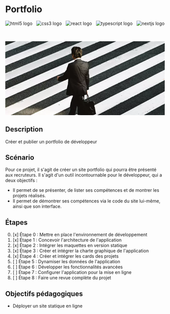 # Portfolio

<div>
  <img src="https://img.shields.io/badge/HTML5-E34F26?logo=html5&logoColor=white&style=for-the-badge" height="30" alt="html5 logo"  />
  <img width="5" />
  <img src="https://img.shields.io/badge/CSS3-1572B6?logo=css3&logoColor=white&style=for-the-badge" height="30" alt="css3 logo"  />
  <img width="5" />
  <img src="https://img.shields.io/badge/React.js-20232A?logo=react&logoColor=61DAFB&style=for-the-badge" height="30" alt="react logo"  />
  <img width="5" />
  <img src="https://img.shields.io/badge/TypeScript-3178C6?logo=typescript&logoColor=white&style=for-the-badge" height="30" alt="typescript logo"  />
  <img width="5" />
  <img src="https://img.shields.io/badge/Next.js-000000?logo=next.js&logoColor=white&style=for-the-badge" height="30" alt="nextjs logo"  />
  <img width="5" />
</div>
<br>

![Illustration Portfolio](https://raw.githubusercontent.com/MarionCorvez/nina-carducci/main/assets/images/slider/ryoji-iwata-medium.webp)

## Description

Créer et publier un portfolio de développeur

## Scénario

Pour ce projet, il s'agit de créer un site portfolio qui pourra être présenté aux recruteurs. Il s'agit d'un outil incontournable pour le développeur, qui a deux objectifs :

- Il permet de se présenter, de lister ses compétences et de montrer les projets réalisés.
- Il permet de démontrer ses compétences via le code du site lui-même, ainsi que son interface.

## Étapes

0. [x] Étape 0 : Mettre en place l'environnement de développement
1. [x] Étape 1 : Concevoir l'architecture de l'application
2. [x] Étape 2 : Intégrer les maquettes en version statique
3. [x] Étape 3 : Créer et intégrer la charte graphique de l'application
4. [x] Étape 4 : Créer et intégrer les cards des projets
5. [ ] Étape 5 : Dynamiser les données de l'application
6. [ ] Étape 6 : Développer les fonctionnalités avancées
7. [ ] Étape 7 : Configurer l'application pour la mise en ligne
8. [ ] Étape 8 : Faire une revue complète du projet

## Objectifs pédagogiques

- Déployer un site statique en ligne
